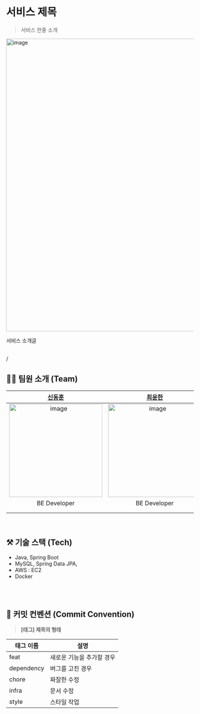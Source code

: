 # 서비스 제목

> 서비스 한줄 소개

<img width="786" alt="image" src="서비스 url">

서비스 소개글

<br/>/

## 🧑‍💻 팀원 소개 (Team)

| [신동훈](https://github.com/shin-mallang) | [최윤한](https://github.com/unanchoi) |
|:---:|:---:|
|<img width="250" alt="image" src="" />|<img width="250" alt="image" src="" />|
| BE Developer | BE Developer |
|||
|||

<br/>

## ⚒️ 기술 스택 (Tech)
- Java, Spring Boot
- MySQL, Spring Data JPA,
- AWS : EC2
- Docker

<br/>


<br/>

## 📌 커밋 컨벤션 (Commit Convention)

> **[태그] 제목의 형태**

| 태그 이름      | 설명             |
|------------|----------------|
| feat       | 새로운 기능을 추가할 경우 |
| dependency | 버그를 고친 경우      |
| chore      | 짜잘한 수정         |
| infra      | 문서 수정          |
| style      | 스타일 작업         |

<br/>